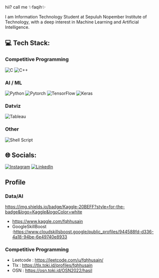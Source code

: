 <!--
**fqhhusain/fqhhusain** is a ✨ _special_ ✨ repository because its `README.md` (this file) appears on your GitHub profile.

Here are some ideas to get you started:

- 🔭 I’m currently working on ...
- 🌱 I’m currently learning ...
- 👯 I’m looking to collaborate on ...
- 🤔 I’m looking for help with ...
- 💬 Ask me about ...
- 📫 How to reach me: ...
- 😄 Pronouns: ...
- ⚡ Fun fact: ...
-->

hii? call me ✨faqih✨

I am Information Technology Student at Sepuluh Nopember Institute of Technology, with a deep interest in Machine Learning and Artificial Intelligence.

## 💻 Tech Stack:
### Competitive Programming
![C](https://img.shields.io/badge/c-%2300599C.svg?style=for-the-badge&logo=c&logoColor=white) 
![C++](https://img.shields.io/badge/c++-%2300599C.svg?style=for-the-badge&logo=c%2B%2B&logoColor=white) 

### AI / ML
![Python](https://img.shields.io/badge/python-3670A0?style=for-the-badge&logo=python&logoColor=ffdd54)
![Pytorch](https://img.shields.io/badge/PyTorch-EE4C2C?style=for-the-badge&logo=pytorch&logoColor=white)
![TensorFlow](https://img.shields.io/badge/TensorFlow-%23FF6F00.svg?style=for-the-badge&logo=TensorFlow&logoColor=white)
![Keras](https://img.shields.io/badge/Keras-FF0000?style=for-the-badge&logo=keras&logoColor=white)

### Datviz
![Tableau](https://img.shields.io/badge/Tableau-E97627?style=for-the-badge&logo=Tableau&logoColor=white)

### Other
![Shell Script](https://img.shields.io/badge/shell_script-%23121011.svg?style=for-the-badge&logo=gnu-bash&logoColor=white) 

## 🌐 Socials:
[![Instagram](https://img.shields.io/badge/Instagram-%23E4405F.svg?logo=Instagram&logoColor=white)](https://instagram.com/fqhhusain) [![LinkedIn](https://img.shields.io/badge/LinkedIn-%230077B5.svg?logo=linkedin&logoColor=white)](https://linkedin.com/in/fqhhusain) 

## Profile

### Data/AI
https://img.shields.io/badge/Kaggle-20BEFF?style=for-the-badge&logo=Kaggle&logoColor=white
- https://www.kaggle.com/fqhhusain
- GoogleSkillBoost :https://www.cloudskillsboost.google/public_profiles/944588fd-d336-4a18-94be-6e49740e8933

### Competitive Programming
- Leetcode : https://leetcode.com/u/fqhhusain/
- Tlx : https://tlx.toki.id/profiles/fqhhusain
- OSN : https://osn.toki.id/OSN2022/hasil





